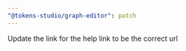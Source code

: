 ```yaml
---
"@tokens-studio/graph-editor": patch
---
```


Update the link for the help link to be the correct url
